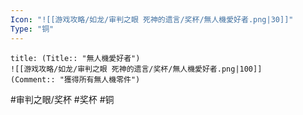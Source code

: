 ```yaml
---
Icon: "![[游戏攻略/如龙/审判之眼 死神的遗言/奖杯/無人機愛好者.png|30]]"
Type: "铜"
---
```

```ad-common-bronze-trophy
title: (Title:: "無人機愛好者")
![[游戏攻略/如龙/审判之眼 死神的遗言/奖杯/無人機愛好者.png|100]]
(Comment:: "獲得所有無人機零件")
```

#审判之眼/奖杯 #奖杯 #铜
